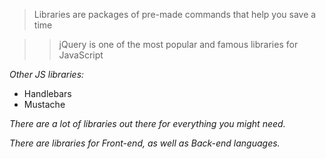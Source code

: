 > Libraries are packages of pre-made commands that help you save a time

>> jQuery is one of the most popular and famous libraries for JavaScript


_Other JS libraries:_
* Handlebars
* Mustache

_There are a lot of libraries out there for everything you might need._

_There are libraries for Front-end, as well as Back-end languages._

